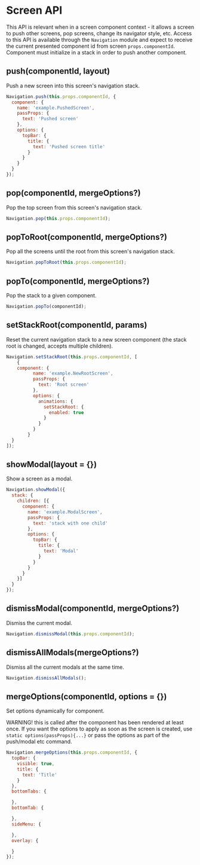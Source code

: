 # Screen API

This API is relevant when in a screen component context - it allows a screen to push other screens, pop screens, change its navigator style, etc. Access to this API is available through the `Navigation` module and expect to receive the current presented component id from screen `props.componentId`.
Component must initialize in a stack in order to push another component.

## push(componentId, layout)

Push a new screen into this screen's navigation stack.

```js
Navigation.push(this.props.componentId, {
  component: {
    name: 'example.PushedScreen',
    passProps: {
      text: 'Pushed screen'
    },
    options: {
      topBar: {
        title: {
          text: 'Pushed screen title'
        }
      }
    }
  }
});
```

## pop(componentId, mergeOptions?)

Pop the top screen from this screen's navigation stack.

```js
Navigation.pop(this.props.componentId);
```

## popToRoot(componentId, mergeOptions?)

Pop all the screens until the root from this screen's navigation stack.

```js
Navigation.popToRoot(this.props.componentId);
```
## popTo(componentId, mergeOptions?)

Pop the stack to a given component.

```js
Navigation.popTo(componentId);
```

## setStackRoot(componentId, params)

Reset the current navigation stack to a new screen component (the stack root is changed, accepts multiple children).

```js
Navigation.setStackRoot(this.props.componentId, [
    {
    component: {
          name: 'example.NewRootScreen',
          passProps: {
            text: 'Root screen'
          },
          options: {
            animations: {
              setStackRoot: {
                enabled: true
              }
            }
          }
        }
  }
]);
```

## showModal(layout = {})

Show a screen as a modal.

```js
Navigation.showModal({
  stack: {
    children: [{
      component: {
        name: 'example.ModalScreen',
        passProps: {
          text: 'stack with one child'
        },
        options: {
          topBar: {
            title: {
              text: 'Modal'
            }
          }
        }
      }
    }]
  }
});
```

## dismissModal(componentId, mergeOptions?)

Dismiss the current modal.

```js
Navigation.dismissModal(this.props.componentId);
```

## dismissAllModals(mergeOptions?)

Dismiss all the current modals at the same time.

```js
Navigation.dismissAllModals();
```

<!-- ## handleDeepLink(params = {})

Trigger a deep link within the app. See [deep links](https://wix.github.io/react-native-navigation/#/deep-links) for more details about how screens can listen for deep link events.

```js
this.props.navigator.handleDeepLink({
  link: "chats/2349823023" // the link string (required)
});
```

> `handleDeepLink` can also be called statically:
```js
  import {Navigation} from 'react-native-navigation';
  Navigation.handleDeepLink(...);
``` -->

## mergeOptions(componentId, options = {})

Set options dynamically for component.

WARNING! this is called after the component has been rendered at least once.
If you want the options to apply as soon as the screen is created, use `static options(passProps){...}` or pass the options as part of the push/modal etc command.

```js
Navigation.mergeOptions(this.props.componentId, {
  topBar: {
    visible: true,
    title: {
      text: 'Title'
    }
  },
  bottomTabs: {

  },
  bottomTab: {

  },
  sideMenu: {

  },
  overlay: {

  }
});
```

<!-- ## toggleDrawer(params = {})

Toggle the side menu drawer assuming you have one in your app.

```js
this.props.navigator.toggleDrawer({
  side: 'left', // the side of the drawer since you can have two, 'left' / 'right'
  animated: true, // does the toggle have transition animation or does it happen immediately (optional)
  to: 'open' // optional, 'open' = open the drawer, 'closed' = close it, missing = the opposite of current state
});
``` -->


<!-- ## setOnNavigatorEvent(callback)

Set a handler for navigator events (like nav button press). This would normally go in your component constructor.
Can not be used in conjuction with `addOnNavigatorEvent`.

```js
// this.onNavigatorEvent will be our handler
this.props.navigator.setOnNavigatorEvent(this.onNavigatorEvent.bind(this));
```

## addOnNavigatorEvent(callback)

Add a handler for navigator events (like nav button press). This would normally go in your component constructor.
If you choose to use `addOnNavigatorEvent` instead of `setOnNavigatorEvent` you will be able to add multiple handlers.
Bear in mind that you can't use both `addOnNavigatorEvent` and `setOnNavigatorEvent`.
`addOnNavigatorEvent` returns a function, that once called will remove the registered handler. -->

<!-- # Screen Visibility

`const isVisible = await this.props.navigator.screenIsCurrentlyVisible()`

## Listen visibility events in onNavigatorEvent handler

```js
export default class ExampleScreen extends Component {
  constructor(props) {
    super(props);
    this.props.navigator.setOnNavigatorEvent(this.onNavigatorEvent.bind(this));
  }
  onNavigatorEvent(event) {
    switch(event.id) {
      case 'willAppear':
       break;
      case 'didAppear':
        break;
      case 'willDisappear':
        break;
      case 'didDisappear':
        break;
      case 'willCommitPreview':
        break;
    }
  }
}
```

## Listen to visibility events globally

```js
import {ScreenVisibilityListener as RNNScreenVisibilityListener} from 'react-native-navigation';

export class ScreenVisibilityListener {

  constructor() {
    this.listener = new RNNScreenVisibilityListener({
      didAppear: ({screen, startTime, endTime, commandType}) => {
        console.log('screenVisibility', `Screen ${screen} displayed in ${endTime - startTime} millis after [${commandType}]`);
      }
    });
  }

  register() {
    this.listener.register();
  }

  unregister() {
    if (this.listener) {
      this.listener.unregister();
      this.listener = null;
    }
  }
}
```

# Listening to tab selected events
In order to listen to `bottomTabSelected` event, set an `onNavigatorEventListener` on screens that are pushed to BottomTab. The event is dispatched to the top most screen pushed to the selected tab's stack.

```js
export default class ExampleScreen extends Component {
  constructor(props) {
    super(props);
    this.props.navigator.setOnNavigatorEvent(this.onNavigatorEvent.bind(this));
  }

  onNavigatorEvent(event) {
	if (event.id === 'bottomTabSelected') {
	  console.log('Tab selected!');
	}
	if (event.id === 'bottomTabReselected') {
	  console.log('Tab reselected!');
	}
  }
}
```

# Peek and pop (3D touch)

react-native-navigation supports the [Peek and pop](
https://developer.apple.com/library/content/documentation/UserExperience/Conceptual/Adopting3DTouchOniPhone/#//apple_ref/doc/uid/TP40016543-CH1-SW3) feature by setting a react view reference as a `previewView` parameter when doing a push, more options are available in the `push` section.

You can define actions and listen for interactions on the pushed screen with the `PreviewActionPress` event.

Previewed screens will have the prop `isPreview` that can be used to render different things when the screen is in the "Peek" state and will then recieve a navigator event of `willCommitPreview` when in the "Pop" state. -->

